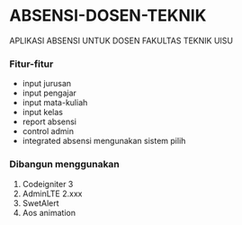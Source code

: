 # ABSENSI-DOSEN-TEKNIK
APLIKASI ABSENSI UNTUK DOSEN FAKULTAS TEKNIK UISU

### Fitur-fitur
- input jurusan
- input pengajar
- input mata-kuliah
- input kelas
- report absensi
- control admin
- integrated absensi mengunakan sistem pilih

### Dibangun menggunakan
1. Codeigniter 3
2. AdminLTE 2.xxx
3. SwetAlert
4. Aos animation
